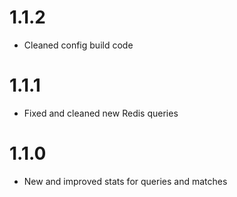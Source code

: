 # 1.1.2

+ Cleaned config build code

# 1.1.1

+ Fixed and cleaned new Redis queries

# 1.1.0

+ New and improved stats for queries and matches